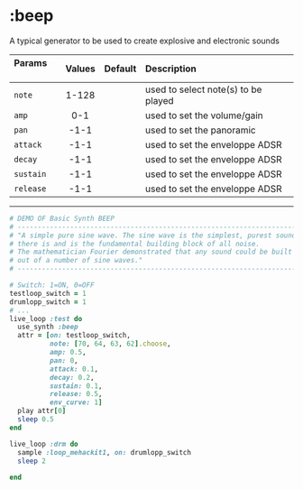 # :beep 

A typical generator to be used to create explosive and electronic sounds

| **Params** &nbsp; &nbsp; | Values | Default | Description |
| :------------------- | :---: | :---: | :--- |
| `note` | 1-128 | | used to select note(s) to be played |
| `amp` | 0-1 | | used to set the volume/gain |
| `pan` | -1-1 | | used to set the panoramic |
| `attack` | -1-1 | | used to set the enveloppe ADSR |
| `decay` | -1-1 | | used to set the enveloppe ADSR |
| `sustain` | -1-1 | | used to set the enveloppe ADSR |
| `release` | -1-1 | | used to set the enveloppe ADSR |

---

```ruby
# DEMO OF Basic Synth BEEP
# -----------------------------------------------------------------------
# "A simple pure sine wave. The sine wave is the simplest, purest sound
# there is and is the fundamental building block of all noise.
# The mathematician Fourier demonstrated that any sound could be built
# out of a number of sine waves."
# -----------------------------------------------------------------------

# Switch: 1=ON, 0=OFF
testloop_switch = 1
drumlopp_switch = 1
# ...
live_loop :test do
  use_synth :beep
  attr = [on: testloop_switch,
          note: [70, 64, 63, 62].choose,
          amp: 0.5,
          pan: 0,
          attack: 0.1,
          decay: 0.2,
          sustain: 0.1,
          release: 0.5,
          env_curve: 1]
  play attr[0]
  sleep 0.5
end

live_loop :drm do
  sample :loop_mehackit1, on: drumlopp_switch
  sleep 2
  
end


```
